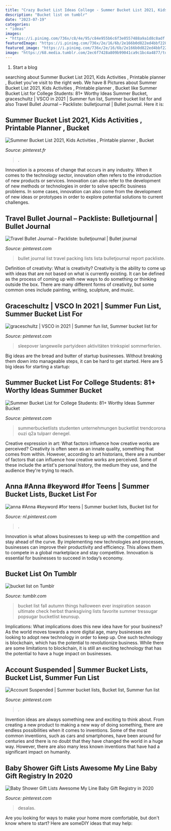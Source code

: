 ```yaml
---
title: "Crazy Bucket List Ideas College - Summer Bucket List 2021, Kids Activities , Printable Planner , Bucket"
description: "Bucket list on tumblr"
date: "2023-07-19"
categories:
- "ideas"
images:
- "https://i.pinimg.com/736x/c8/4e/95/c84e955b6c6f3e0557488a9a1d8c8adf.jpg"
featuredImage: "https://i.pinimg.com/736x/2e/16/6b/2e166b0d822ed4bbf22894826929bb6c.jpg"
featured_image: "https://i.pinimg.com/736x/2e/16/6b/2e166b0d822ed4bbf22894826929bb6c.jpg"
image: "https://68.media.tumblr.com/2ec6f7428a809b99041ca9c1bc4a4877/tumblr_oczoi7cPrq1uvdwk6o1_500.jpg"
---
```



1. Start a blog

	

		
searching about Summer Bucket List 2021, Kids Activities , Printable planner , Bucket you've visit to the right web. We have 8 Pictures about Summer Bucket List 2021, Kids Activities , Printable planner , Bucket like Summer Bucket List for College Students: 81+ Worthy Ideas Summer Bucket, graceschultz | VSCO in 2021 | Summer fun list, Summer bucket list for and also Travel Bullet Journal – Packliste: bulletjournal | Bullet journal. Here it is:
		
    
## Summer Bucket List 2021, Kids Activities , Printable Planner , Bucket

<img loading=lazy src="https://i.pinimg.com/736x/c8/4e/95/c84e955b6c6f3e0557488a9a1d8c8adf.jpg" onerror="this.onerror=null;this.src='https://tse1.mm.bing.net/th?id=OIP.Dt67o4xUmztJvLV8sQ7M3AHaKY&amp;pid=15.1';" alt="Summer Bucket List 2021, Kids Activities , Printable planner , Bucket">

_Source: pinterest.fr_

>. 

	

Innovation is a process of change that occurs in any industry. When it comes to the technology sector, innovation often refers to the introduction of new products or services. Innovation can also refer to the development of new methods or technologies in order to solve specific business problems. In some cases, innovation can also come from the development of new ideas or prototypes in order to explore potential solutions to current challenges.

    
## Travel Bullet Journal – Packliste: Bulletjournal | Bullet Journal

<img loading=lazy src="https://i.pinimg.com/736x/3b/55/ee/3b55eec1341c4d15e8e48ac69747dfb1.jpg" onerror="this.onerror=null;this.src='https://tse2.mm.bing.net/th?id=OIP.yK2SZYRVkfBfjx5FiiOmywHaJ4&amp;pid=15.1';" alt="Travel Bullet Journal – Packliste: bulletjournal | Bullet journal">

_Source: pinterest.com_

>bullet journal list travel packing lists lista bulletjournal report packliste. 

	

Definition of creativity: What is creativity?
Creativity is the ability to come up with ideas that are not based on what is currently existing. It can be defined as the process of coming up with new ways to do something or thinking outside the box. There are many different forms of creativity, but some common ones include painting, writing, sculpture, and music.

    
## Graceschultz | VSCO In 2021 | Summer Fun List, Summer Bucket List For

<img loading=lazy src="https://i.pinimg.com/736x/35/2f/6e/352f6ebe90e7cc51c91675c9015d0776.jpg" onerror="this.onerror=null;this.src='https://tse1.mm.bing.net/th?id=OIP.ju83bYQFs-SYVWmRDY1JGwHaIu&amp;pid=15.1';" alt="graceschultz | VSCO in 2021 | Summer fun list, Summer bucket list for">

_Source: pinterest.com_

>sleepover langeweile partyideen aktivitäten trinkspiel sommerferien. 

	

Big ideas are the bread and butter of startup businesses. Without breaking them down into manageable steps, it can be hard to get started. Here are 5 big ideas for starting a startup: 

    
## Summer Bucket List For College Students: 81+ Worthy Ideas Summer Bucket

<img loading=lazy src="https://i.pinimg.com/736x/dc/19/ae/dc19aeb5619b0a14ad83361d24387f54.jpg" onerror="this.onerror=null;this.src='https://tse3.mm.bing.net/th?id=OIP.cGm5Im7gfwDjaVM2B_BDnQHaPG&amp;pid=15.1';" alt="Summer Bucket List for College Students: 81+ Worthy Ideas Summer Bucket">

_Source: pinterest.com_

>summerbucketlists studenten unternehmungen bucketlist trendcorona ouzi q2a tulparr denegel. 

	

Creative expression in art: What factors influence how creative works are perceived?
Creativity is often seen as an innate quality, something that comes from within. However, according to art historians, there are a number of factors that can influence how creative works are perceived. Some of these include the artist's personal history, the medium they use, and the audience they're trying to reach.

    
## Anna #Anna #keyword #for Teens | Summer Bucket Lists, Bucket List For

<img loading=lazy src="https://i.pinimg.com/736x/fc/0f/3e/fc0f3e92586e82f600a185fee2928cab.jpg" onerror="this.onerror=null;this.src='https://tse2.mm.bing.net/th?id=OIP.ed5HwPhH8_hr8tnw9lQTMwHaKT&amp;pid=15.1';" alt="anna #Anna #keyword #for teens | Summer bucket lists, Bucket list for">

_Source: nl.pinterest.com_

>. 

	

Innovation is what allows businesses to keep up with the competition and stay ahead of the curve. By implementing new technologies and processes, businesses can improve their productivity and efficiency. This allows them to compete in a global marketplace and stay competitive. Innovation is essential for businesses to succeed in today’s economy.

    
## Bucket List On Tumblr

<img loading=lazy src="https://68.media.tumblr.com/2ec6f7428a809b99041ca9c1bc4a4877/tumblr_oczoi7cPrq1uvdwk6o1_500.jpg" onerror="this.onerror=null;this.src='https://tse4.mm.bing.net/th?id=OIP.0QUxkOhTyjFrwUCpQfk7pgAAAA&amp;pid=15.1';" alt="bucket list on Tumblr">

_Source: tumblr.com_

>bucket list fall autumn things halloween ever inspiration season ultimate check herbst thanksgiving lists favorite summer tressugar popsugar bucketlist keunsup. 

	

Implications: What implications does this new idea have for your business?
As the world moves towards a more digital age, many businesses are looking to adopt new technology in order to keep up. One such technology is blockchain, which has the potential to revolutionize business. While there are some limitations to blockchain, it is still an exciting technology that has the potential to have a huge impact on businesses.

    
## Account Suspended | Summer Bucket Lists, Bucket List, Summer Fun List

<img loading=lazy src="https://i.pinimg.com/736x/e8/5c/10/e85c10e121c108268c9bd50685f00ff4.jpg" onerror="this.onerror=null;this.src='https://tse2.mm.bing.net/th?id=OIP.6_RpWqSyvVPRQmliF-GK6AHaO0&amp;pid=15.1';" alt="Account Suspended | Summer bucket lists, Bucket list, Summer fun list">

_Source: pinterest.com_

>. 

	

Invention ideas are always something new and exciting to think about. From creating a new product to making a new way of doing something, there are endless possibilities when it comes to inventions. Some of the most common inventions, such as cars and smartphones, have been around for centuries and there is no doubt that they have changed the world in a huge way. However, there are also many less known inventions that have had a significant impact on humanity.

    
## Baby Shower Gift Lists Awesome My Line Baby Gift Registry In 2020

<img loading=lazy src="https://i.pinimg.com/736x/2e/16/6b/2e166b0d822ed4bbf22894826929bb6c.jpg" onerror="this.onerror=null;this.src='https://tse1.mm.bing.net/th?id=OIP.vr6QIo-YpmbSRykA1or4oAHaKe&amp;pid=15.1';" alt="Baby Shower Gift Lists Awesome My Line Baby Gift Registry in 2020">

_Source: pinterest.com_

>desalas. 

	

Are you looking for ways to make your home more comfortable, but don't know where to start? Here are someDIY ideas that may help: 

